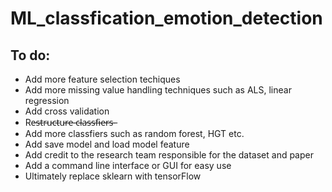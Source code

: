 # ML_classfication_emotion_detection

## To do:
* Add more feature selection techiques
* Add more missing value handling techniques such as ALS, linear regression
* Add cross validation
* Re̵s̵t̵r̵u̵c̵t̵u̵r̵e̵ ̵c̵l̵a̵s̵s̵f̵i̵e̵r̵s̵ ̵
* Add more classfiers such as random forest, HGT etc. 
* Add save model and load model feature
* Add credit to the research team responsible for the dataset and paper
* Add a command line interface or GUI for easy use
* Ultimately replace sklearn with tensorFlow

